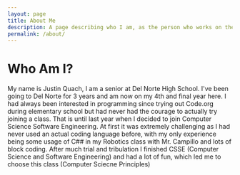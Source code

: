 ```yaml
---
layout: page
title: About Me
description: A page describing who I am, as the person who works on the repository while at Del Norte High School
permalink: /about/
---
```


# Who Am I?
My name is Justin Quach, I am a senior at Del Norte High School. I've been going to Del Norte for 3 years and am now on my 4th and final year here. I had always been interested in programming since trying out Code.org during elementary school but had never had the courage to actually try joining a class. That is until last year when I decided to join Computer Science Software Engineering. At first it was extremely challenging as I had never used an actual coding language before, with my only experience being some usage of C## in my Robotics class with Mr. Campillo and lots of block coding. 
After much trial and tribulation I finished CSSE (Computer Science and Software Engineering) and had a lot of fun, which led me to choose this class (Computer Sciecne Principles)
